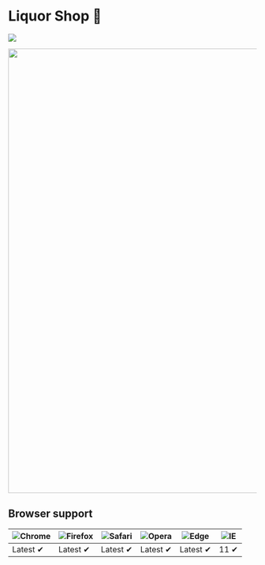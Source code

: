 # Liquor Shop 🍷
<a href="https://codeclimate.com/github/MostOfLuck/Liquor-Shop/maintainability"><img src="https://api.codeclimate.com/v1/badges/afdcaa97206870d83301/maintainability" /></a>


<p align="center">
      <img src="https://i.ibb.co/JrPvGZ1/Screenshot-2024-11-30-195647.png" width="900">
</p>

## Browser support

![Chrome](https://raw.githubusercontent.com/alrra/browser-logos/main/src/chrome/chrome_48x48.png) | ![Firefox](https://raw.githubusercontent.com/alrra/browser-logos/main/src/firefox/firefox_48x48.png) | ![Safari](https://raw.githubusercontent.com/alrra/browser-logos/main/src/safari/safari_48x48.png) | ![Opera](https://raw.githubusercontent.com/alrra/browser-logos/main/src/opera/opera_48x48.png) | ![Edge](https://raw.githubusercontent.com/alrra/browser-logos/main/src/edge/edge_48x48.png) | ![IE](https://raw.githubusercontent.com/alrra/browser-logos/master/src/archive/internet-explorer_9-11/internet-explorer_9-11_48x48.png) |
--- | --- | --- | --- | --- | --- |
Latest ✔ | Latest ✔ | Latest ✔ | Latest ✔ | Latest ✔ | 11 ✔ |
